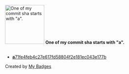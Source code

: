 <img src="https://my-badges.github.io/my-badges/a-commit.png" alt="One of my commit sha starts with &quot;a&quot;." title="One of my commit sha starts with &quot;a&quot;." width="128">
<strong>One of my commit sha starts with &quot;a&quot;.</strong>
<br><br>

- <a href="https://github.com/antonmedv/monkberry/commit/a71fe4feb4c27e617fd58804f2e181ec043e177b"><strong>a</strong>71fe4feb4c27e617fd58804f2e181ec043e177b</a>


Created by <a href="https://github.com/my-badges/my-badges">My Badges</a>